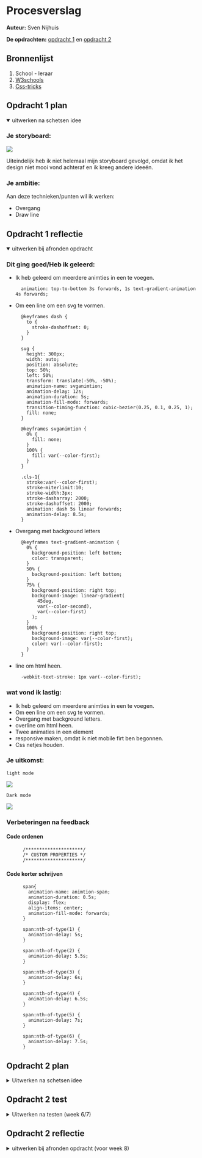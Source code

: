 # Procesverslag
**Auteur:** Sven Nijhuis

**De opdrachten:** [opdracht 1](https://svennijhuis.github.io/Animtion-Jordan-logo/) en [opdracht 2](opdracht2/index.html)

## Bronnenlijst
  1. School - leraar
  2. [W3schools](https://www.w3schools.com/)
  3. [Css-tricks](https://css-tricks.com/)



## Opdracht 1 plan

<details open>
  <summary>uitwerken na schetsen idee</summary>


  ### Je storyboard:

  ![](https://raw.githubusercontent.com/svennijhuis/Animtion-Jordan-logo/main/images/flow.png )

  Uiteindelijk heb ik niet helemaal mijn storyboard gevolgd, omdat ik het design niet mooi vond achteraf en ik kreeg andere ideeën.

  ### Je ambitie: 
  Aan deze technieken/punten wil ik werken:
  - Overgang
  - Draw line
 
</details>



## Opdracht 1 reflectie

<details open>
  <summary>uitwerken bij afronden opdracht</summary>

  ### Dit ging goed/Heb ik geleerd: 
  - Ik heb geleerd om meerdere animties in een te voegen.

          animation: top-to-bottom 3s forwards, 1s text-gradient-animation 4s forwards;
  - Om een line om een svg te vormen.

          @keyframes dash {
            to {
              stroke-dashoffset: 0;
            }
          }

          svg {
            height: 300px;
            width: auto;
            position: absolute;
            top: 50%;
            left: 50%;
            transform: translate(-50%, -50%);
            animation-name: svganimtion;
            animation-delay: 12s;
            animation-duration: 5s;
            animation-fill-mode: forwards;
            transition-timing-function: cubic-bezier(0.25, 0.1, 0.25, 1);
            fill: none;
          }

          @keyframes svganimtion {
            0% {
              fill: none;
            }
            100% {
              fill: var(--color-first);
            }
          }

          .cls-1{
            stroke:var(--color-first);
            stroke-miterlimit:10;
            stroke-width:3px;
            stroke-dasharray: 2000;
            stroke-dashoffset: 2000;
            animation: dash 5s linear forwards;
            animation-delay: 8.5s;
          }
  - Overgang met background letters

          @keyframes text-gradient-animation {
            0% {
              background-position: left bottom;
              color: transparent;
            }
            50% {
              background-position: left bottom;
            }
            75% {
              background-position: right top;
              background-image: linear-gradient(
                45deg,
                var(--color-second),
                var(--color-first)
              );
            }
            100% {
              background-position: right top;
              background-image: var(--color-first);
              color: var(--color-first);
            }
          }
  - line om html heen.

          -webkit-text-stroke: 1px var(--color-first);

  ### wat vond ik lastig: 
  - Ik heb geleerd om meerdere animties in een te voegen.
  - Om een line om een svg te vormen.
  - Overgang met background letters.
  - overline om html heen.
  - Twee animaties in een element
  - responsive maken, omdat ik niet mobile firt ben begonnen.
  - Css netjes houden.


  ### Je uitkomst:
  `light mode`

  ![](https://github.com/svennijhuis/Animtion-Jordan-logo/blob/main/images/einde-animatie.png)

  `Dark mode`
  
  ![](https://github.com/svennijhuis/Animtion-Jordan-logo/blob/main/images/dark-mode.png)

### Verbeteringen na feedback

#### Code ordenen 
          /*********************/
          /* CUSTOM PROPERTIES */
          /*********************/

#### Code korter schrijven
          span{
            animation-name: animtion-span;
            animation-duration: 0.5s;
            display: flex;
            align-items: center;
            animation-fill-mode: forwards;
          }

          span:nth-of-type(1) {
            animation-delay: 5s;
          }

          span:nth-of-type(2) {
            animation-delay: 5.5s;
          }

          span:nth-of-type(3) {
            animation-delay: 6s;
          }

          span:nth-of-type(4) {
            animation-delay: 6.5s;
          }

          span:nth-of-type(5) {
            animation-delay: 7s;
          }

          span:nth-of-type(6) {
            animation-delay: 7.5s;
          }
</details>



## Opdracht 2 plan

<details>
  <summary>Uitwerken na schetsen idee</summary>


  ### Je ontwerp:
  <img src="readme-images/dummy-plaatje.svg" width="375px" alt="ontwerp opdracht 2">


  ### Je ambitie: 
  Aan deze technieken/punten wil ik werken:
  - punt 1
  - punt 2
  - nog een punt
  - ...
</details>



## Opdracht 2 test

<details>
  <summary>Uitwerken na testen (week 6/7)</summary>

  Neem minimaal 5 bevindingen op:



  ### Bevinding 1:
  Omschrijving van wat er nog niet orde was (tekst en afbeeding(en)).

  #### oplossing:
  Beschrijving hoe je het hebt hebt opgelost of als het niet gelukt is hoe je het zou oplossen (tekst en afbeeding(en)).



  ### Bevinding 2:
  Omschrijving van wat er nog niet orde was (tekst en afbeeding(en)).

  #### oplossing:
  Beschrijving hoe je het hebt hebt opgelost of als het niet gelukt is hoe je het zou oplossen (tekst en afbeeding(en)).



  ### Bevinding 3:
  ...
</details>



## Opdracht 2 reflectie

<details>
  <summary>uitwerken bij afronden opdracht (voor week 8)</summary>

  ### Je uitkomst - karakteristiek screenshot(s):
  <img src="readme-images/dummy-plaatje.svg" width="375px" alt="uitkomst opdracht 2">


  ### Dit ging goed/Heb ik geleerd: 
  Korte omschrijving met plaatje(s)

  <img src="readme-images/dummy-plaatje.svg" width="375px" alt="top">


  ### Dit was lastig/Is niet gelukt:
  Korte omschrijving met plaatje(s)

  <img src="readme-images/dummy-plaatje.svg" width="375px" alt="bummer">
</details>
